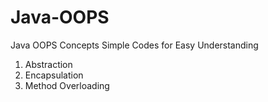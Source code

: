 # Java-OOPS
Java OOPS Concepts
Simple Codes for Easy Understanding
1) Abstraction
2) Encapsulation
3) Method Overloading
